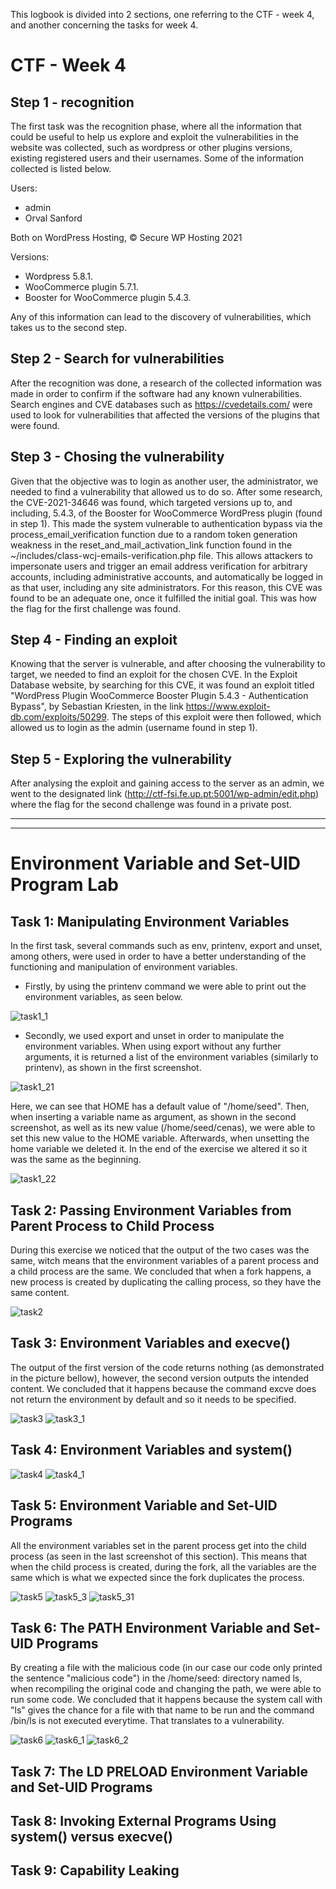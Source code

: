 This logbook is divided into 2 sections, one referring to the CTF - week 4, and another concerning the tasks for week 4.

# CTF - Week 4

## Step 1 - recognition

The first task was the recognition phase, where all the information that could be useful to help us explore and exploit the vulnerabilities in the website was collected, such as wordpress or other plugins versions, existing registered users and their usernames. Some of the information collected is listed below.

Users:
* admin
* Orval Sanford

Both on WordPress Hosting, © Secure WP Hosting 2021

Versions:
* Wordpress 5.8.1.
* WooCommerce plugin 5.7.1.
* Booster for WooCommerce plugin 5.4.3.

Any of this information can lead to the discovery of vulnerabilities, which takes us to the second step.

## Step 2 - Search for vulnerabilities

After the recognition was done, a research of the collected information was made in order to confirm if the software had any known vulnerabilities. Search engines and CVE databases such as https://cvedetails.com/ were used to look for vulnerabilities that affected the versions of the plugins that were found.

## Step 3 - Chosing the vulnerability

Given that the objective was to login as another user, the administrator, we needed to find a vulnerability that allowed us to do so. After some research, the CVE-2021-34646 was found, which targeted versions up to, and including, 5.4.3, of the Booster for WooCommerce WordPress plugin (found in step 1). This made the system vulnerable to authentication bypass via the process_email_verification function due to a random token generation weakness in the reset_and_mail_activation_link function found in the ~/includes/class-wcj-emails-verification.php file. This allows attackers to impersonate users and trigger an email address verification for arbitrary accounts, including administrative accounts, and automatically be logged in as that user, including any site administrators. For this reason, this CVE was found to be an adequate one, once it fulfilled the initial goal. This was how the flag for the first challenge was found.

## Step 4 - Finding an exploit

Knowing that the server is vulnerable, and after choosing the vulnerability to target, we needed to find an exploit for the chosen CVE. In the Exploit Database website, by searching for this CVE, it was found an exploit titled "WordPress Plugin WooCommerce Booster Plugin 5.4.3 - Authentication Bypass", by Sebastian Kriesten, in the link https://www.exploit-db.com/exploits/50299. The steps of this exploit were then followed, which allowed us to login as the admin (username found in step 1).

## Step 5 - Exploring the vulnerability

After analysing the exploit and gaining access to the server as an admin, we went to the designated link (http://ctf-fsi.fe.up.pt:5001/wp-admin/edit.php) where the flag for the second challenge was found in a private post.

____
____


# Environment Variable and Set-UID Program Lab

## Task 1: Manipulating Environment Variables

In the first task, several commands such as env, printenv, export and unset, among others, were used in order to have a better understanding of the functioning and manipulation of environment variables.

* Firstly, by using the printenv command we were able to print out the environment variables, as seen below. 

![task1_1](LOGBOOK_screenshots/LOGBOOK4/task1_1.jpg)

* Secondly, we used export and unset in order to manipulate the environment variables. When using export without any further arguments, it is returned a list of the environment variables (similarly to printenv), as shown in the first screenshot.

![task1_21](LOGBOOK_screenshots/LOGBOOK4/task1_21.jpg)

Here, we can see that HOME has a default value of "/home/seed". Then, when inserting a variable name as argument, as shown in the second screenshot, as well as its new value (/home/seed/cenas), we were able to set this new value to the HOME variable. Afterwards, when unsetting the home variable we deleted it. In the end of the exercise we altered it so it was the same as the beginning.

![task1_22](LOGBOOK_screenshots/LOGBOOK4/task1_22.jpg)

## Task 2: Passing Environment Variables from Parent Process to Child Process

During this exercise we noticed that the output of the two cases was the same, witch means that the environment variables of a parent process and a child process are the same. We concluded that when a fork happens, a new process is created by duplicating the calling process, so they have the same content.

![task2](LOGBOOK_screenshots/LOGBOOK4/task2.png)

## Task 3: Environment Variables and execve()

The output of the first version of the code returns nothing (as demonstrated in the picture bellow), however, the second version outputs the intended content. We concluded that it happens because the command excve does not return the environment by default and so it needs to be specified.

![task3](LOGBOOK_screenshots/LOGBOOK4/task3.png)
![task3_1](LOGBOOK_screenshots/LOGBOOK4/task3_1.png)


## Task 4: Environment Variables and system()

![task4](LOGBOOK_screenshots/LOGBOOK4/task4.png)
![task4_1](LOGBOOK_screenshots/LOGBOOK4/task4_1.jpg)


## Task 5: Environment Variable and Set-UID Programs

All the environment variables set in the parent process get into the child process (as seen in the last screenshot of this section). This means that when the child process is created, during the fork, all the variables are the same which is what we expected since the fork duplicates the process.

![task5](LOGBOOK_screenshots/LOGBOOK4/task5.png)
![task5_3](LOGBOOK_screenshots/LOGBOOK4/task5_3.png)
![task5_31](LOGBOOK_screenshots/LOGBOOK4/task5_31.jpg)


## Task 6: The PATH Environment Variable and Set-UID Programs

By creating a file with the malicious code (in our case our code only printed the sentence "malicious code") in the /home/seed: directory named ls, when recompiling the original code and changing the path, we were able to run some code. We concluded that it happens because the system call with "ls" gives the chance for a file with that name to be run and the command /bin/ls is not executed everytime. That translates to a vulnerability.

![task6](LOGBOOK_screenshots/LOGBOOK4/task6.jpg)
![task6_1](LOGBOOK_screenshots/LOGBOOK4/task6_1.png)
![task6_2](LOGBOOK_screenshots/LOGBOOK4/task6_2.jpg)

## Task 7: The LD PRELOAD Environment Variable and Set-UID Programs
[todo]: <> ()

## Task 8: Invoking External Programs Using system() versus execve()
[todo]: <> ()

## Task 9: Capability Leaking
[todo]: <> ()
